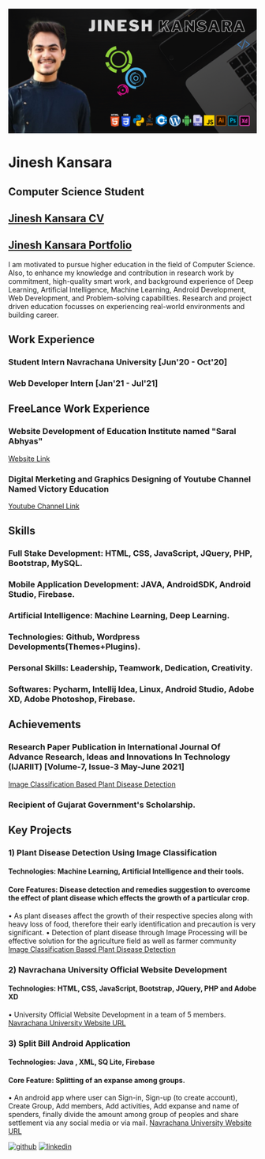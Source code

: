 ![Student ](https://github.com/jinesh511/jinesh511/blob/main/Jinesh.png)

# Jinesh Kansara
## Computer Science Student

## [Jinesh Kansara CV](https://github.com/jinesh511/jinesh511/blob/main/Jinesh%20Kansara%20CV.pdf)
## [Jinesh Kansara Portfolio](https://github.com/jinesh511/jinesh511/blob/d96601b8fdb5672442f9a0cea4ad197e0e681dba/PORTFOLIO%20-%20JINESH%20KANSARA.pdf)

I am motivated to pursue higher education in the field of Computer Science. Also, to enhance my knowledge and contribution in research work by commitment, high-quality smart work, and background experience of Deep Learning, Artificial Intelligence, Machine Learning, Android Development, Web Development, and Problem-solving capabilities. Research and project driven education focusses on experiencing real-world environments and building career.

## Work Experience
### Student Intern Navrachana University [Jun'20 - Oct'20]
### Web Developer Intern [Jan'21 - Jul'21]

## FreeLance Work Experience
### Website Development of Education Institute named "Saral Abhyas" 
[Website Link](https://saralabhyas.com/)
### Digital Merketing and Graphics Designing of Youtube Channel Named Victory Education
[Youtube Channel Link](https://www.youtube.com/results?search_query=victory+education)

## Skills 
### Full Stake Development: HTML, CSS, JavaScript, JQuery, PHP, Bootstrap, MySQL.
### Mobile Application Development: JAVA, AndroidSDK, Android Studio, Firebase.
### Artificial Intelligence: Machine Learning, Deep Learning.
### Technologies: Github, Wordpress Developments(Themes+Plugins).
### Personal Skills: Leadership, Teamwork, Dedication, Creativity.
### Softwares: Pycharm, Intellij Idea, Linux, Android Studio, Adobe XD, Adobe Photoshop, Firebase.

##  Achievements
### Research Paper Publication in International Journal Of Advance Research, Ideas and Innovations In Technology (IJARIIT) [Volume-7, Issue-3 May-June 2021]
[Image Classification Based Plant Disease Detection](https://www.ijariit.com/manuscript/image-classification-based-plant-disease-detection/)
### Recipient of Gujarat Government's Scholarship.

## Key Projects

### 1) Plant Disease Detection Using Image Classification
#### Technologies: Machine Learning, Artificial Intelligence and their tools.
#### Core Features: Disease detection and remedies suggestion to overcome the effect of plant disease which effects the growth of a particular crop.
•	As plant diseases affect the growth of their respective species along with heavy loss of food, therefore their early identification and precaution is very significant.
•	Detection of plant disease through Image Processing will be effective solution for the agriculture field as well as farmer community
[Image Classification Based Plant Disease Detection](https://github.com/jinesh511/AgroSpect-GUI)

### 2) Navrachana University Official Website Development 
#### Technologies: HTML, CSS, JavaScript, Bootstrap, JQuery, PHP and Adobe XD
•	University Official Website Development in a team of 5 members.
[Navrachana University Website URL]( https://jinesh511.github.io/nuv-website/)

### 3) Split Bill Android Application 
#### Technologies: Java , XML, SQ Lite, Firebase
#### Core Feature: Splitting of an expanse among groups.
•	An android app where user can Sign-in, Sign-up (to create account), Create Group, Add members, Add activities, Add expanse and name of spenders, finally divide the amount among group of peoples and share settlement via any social media or via mail.
[Navrachana University Website URL]( https://github.com/jinesh511/Finance_Financer)


[<img src='https://cdn.jsdelivr.net/npm/simple-icons@3.0.1/icons/github.svg' alt='github' height='40'>](https://github.com/jinesh511) 
[<img src='https://cdn.jsdelivr.net/npm/simple-icons@3.0.1/icons/linkedin.svg' alt='linkedin' height='40'>](https://www.linkedin.com/in/jinesh-3300/)  




